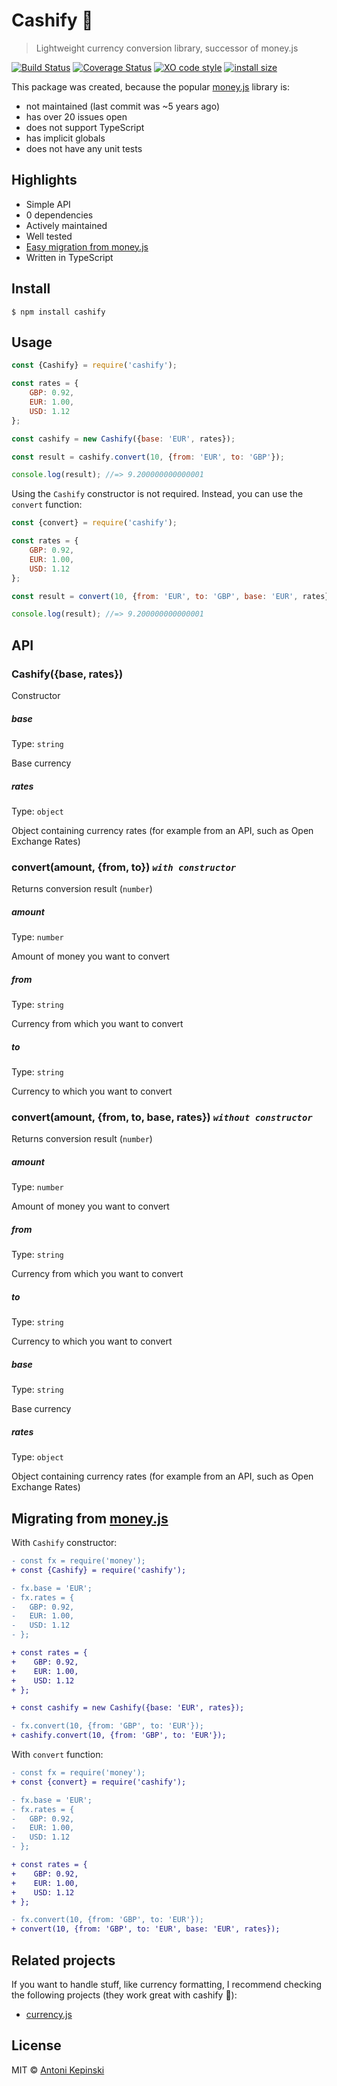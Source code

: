 # Cashify 💸

> Lightweight currency conversion library, successor of money.js

[![Build Status](https://travis-ci.org/xxczaki/cashify.svg?branch=master)](https://travis-ci.org/xxczaki/cashify) [![Coverage Status](https://coveralls.io/repos/github/xxczaki/cashify/badge.svg?branch=master)](https://coveralls.io/github/xxczaki/cashify?branch=master) [![XO code style](https://img.shields.io/badge/code_style-XO-5ed9c7.svg)](https://github.com/xojs/xo) [![install size](https://packagephobia.now.sh/badge?p=cashify)](https://packagephobia.now.sh/result?p=cashify)

This package was created, because the popular [money.js](http://openexchangerates.github.io/money.js/) library is:
* not maintained (last commit was ~5 years ago)
* has over 20 issues open
* does not support TypeScript
* has implicit globals
* does not have any unit tests

## Highlights

- Simple API
- 0 dependencies
- Actively maintained
- Well tested
- [Easy migration from money.js](#migrating-from-moneyjs)
- Written in TypeScript

## Install

```
$ npm install cashify
```

## Usage

```js
const {Cashify} = require('cashify');

const rates = {
	GBP: 0.92,
	EUR: 1.00,
	USD: 1.12
};

const cashify = new Cashify({base: 'EUR', rates});

const result = cashify.convert(10, {from: 'EUR', to: 'GBP'});

console.log(result); //=> 9.200000000000001
```

Using the `Cashify` constructor is not required. Instead, you can use the `convert` function:

```js
const {convert} = require('cashify');

const rates = {
	GBP: 0.92,
	EUR: 1.00,
	USD: 1.12
};

const result = convert(10, {from: 'EUR', to: 'GBP', base: 'EUR', rates});

console.log(result); //=> 9.200000000000001
```

## API

### Cashify({base, rates})

Constructor

##### base

Type: `string`

Base currency

##### rates

Type: `object`

Object containing currency rates (for example from an API, such as Open Exchange Rates)

### convert(amount, {from, to}) *`with constructor`*

Returns conversion result (`number`)

##### amount

Type: `number`

Amount of money you want to convert

##### from

Type: `string`

Currency from which you want to convert

##### to

Type: `string`

Currency to which you want to convert

### convert(amount, {from, to, base, rates}) *`without constructor`*

Returns conversion result (`number`)

##### amount

Type: `number`

Amount of money you want to convert

##### from

Type: `string`

Currency from which you want to convert

##### to

Type: `string`

Currency to which you want to convert

##### base

Type: `string`

Base currency

##### rates

Type: `object`

Object containing currency rates (for example from an API, such as Open Exchange Rates)

## Migrating from [money.js](http://openexchangerates.github.io/money.js/)

With `Cashify` constructor:

```diff
- const fx = require('money');
+ const {Cashify} = require('cashify');

- fx.base = 'EUR';
- fx.rates = {
-	GBP: 0.92,
-	EUR: 1.00,
-	USD: 1.12
- };

+ const rates = {
+	 GBP: 0.92,
+	 EUR: 1.00,
+	 USD: 1.12
+ };

+ const cashify = new Cashify({base: 'EUR', rates});

- fx.convert(10, {from: 'GBP', to: 'EUR'});
+ cashify.convert(10, {from: 'GBP', to: 'EUR'});
```

With `convert` function:

```diff
- const fx = require('money');
+ const {convert} = require('cashify');

- fx.base = 'EUR';
- fx.rates = {
-	GBP: 0.92,
-	EUR: 1.00,
-	USD: 1.12
- };

+ const rates = {
+	 GBP: 0.92,
+	 EUR: 1.00,
+	 USD: 1.12
+ };

- fx.convert(10, {from: 'GBP', to: 'EUR'});
+ convert(10, {from: 'GBP', to: 'EUR', base: 'EUR', rates});
```

## Related projects

If you want to handle stuff, like currency formatting, I recommend checking the following projects (they work great with cashify :unicorn:):

* [currency.js](https://github.com/scurker/currency.js/)

## License

MIT © [Antoni Kepinski](https://kepinski.me)
